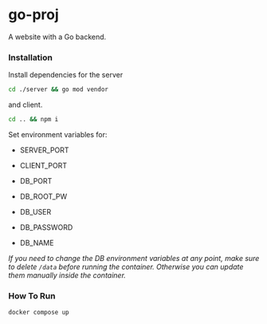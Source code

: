 # go-proj

A website with a Go backend.

### Installation

Install dependencies for the server

```bash
cd ./server && go mod vendor
```

and client.

```bash
cd .. && npm i
```

Set environment variables for:

- SERVER_PORT

- CLIENT_PORT

- DB_PORT
- DB_ROOT_PW
- DB_USER
- DB_PASSWORD
- DB_NAME

_If you need to change the DB environment variables at any point, make sure to delete `/data` before running the container.
Otherwise you can update them manually inside the container._

### How To Run

```bash
docker compose up
```

